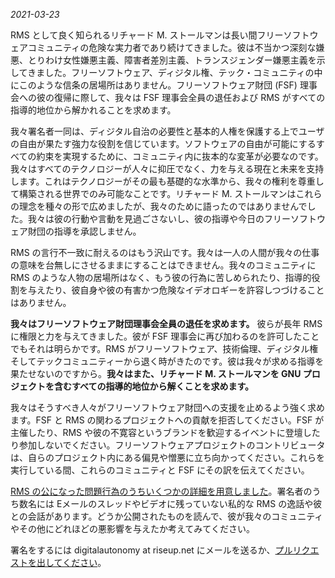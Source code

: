 *2021-03-23*

RMS として良く知られるリチャード M. ストールマンは長い間フリーソフトウェアコミュニティの危険な実力者であり続けてきました。彼は不当かつ深刻な嫌悪、とりわけ女性嫌悪主義、障害者差別主義、トランスジェンダー嫌悪主義を示してきました。フリーソフトウェア、ディジタル権、テック・コミュニティの中にこのような信条の居場所はありません。フリーソフトウェア財団 (FSF) 理事会への彼の復帰に際して、我々は FSF 理事会全員の退任および RMS がすべての指導的地位から解かれることを求めます。

我々署名者一同は、ディジタル自治の必要性と基本的人権を保護する上でユーザの自由が果たす強力な役割を信じています。ソフトウェアの自由が可能にするすべての約束を実現するために、コミュニティ内に抜本的な変革が必要なのです。我々はすべてのテクノロジーが人々に抑圧でなく、力を与える現在と未来を支持します。これはテクノロジーがその最も基礎的な水準から、我々の権利を尊重して構築される世界でのみ可能なことです。リチャード M. ストールマンはこれらの理念を種々の形で広めましたが、我々のために語ったのではありませんでした。我々は彼の行動や言動を見過ごさないし、彼の指導や今日のフリーソフトウェア財団の指導を承認しません。

RMS の言行不一致に耐えるのはもう沢山です。我々は一人の人間が我々の仕事の意味を台無しにさせるままにすることはできません。我々のコミュニティに RMS のような人物の居場所はなく、もう彼の行為に苦しめられたり、指導的役割を与えたり、彼自身や彼の有害かつ危険なイデオロギーを許容しつづけることはありません。

**我々はフリーソフトウェア財団理事会全員の退任を求めます。** 彼らが長年 RMS に権限と力を与えてきました。彼が FSF 理事会に再び加わるのを許可したことでもそれは明らかです。RMS がフリーソフトウェア、技術倫理、ディジタル権そしてテックコミュニティーから退く時がきたのです。彼は我々が求める指導を果たせないのですから。**我々はまた、リチャード M. ストールマンを GNU プロジェクトを含むすべての指導的地位から解くことを求めます。**

我々はそうすべき人々がフリーソフトウェア財団への支援を止めるよう強く求めます。FSF と RMS の関わるプロジェクトへの貢献を拒否してください。FSF が主催したり、RMS や彼の不寛容というブランドを歓迎するイベントに登壇したり参加しないでください。フリーソフトウェアプロジェクトのコントリビュータは、自らのプロジェクト内にある偏見や憎悪に立ち向かってください。これらを実行している間、これらのコミュニティと FSF にその訳を伝えてください。

[RMS の公になった問題行為のうちいくつかの詳細を用意しました][1]。署名者のうち数名には Eメールのスレッドやビデオに残っていない私的な RMS の逸話や彼との会話があります。どうか公開されたものを読んで、彼が我々のコミュニティやその他にどれほどの悪影響を与えたか考えてみてください。

[1]: https://rms-open-letter.github.io/appendix

署名をするには digitalautonomy at riseup.net にメールを送るか、[プルリクエストを出してください](https://github.com/rms-open-letter/rms-open-letter.github.io/pulls)。
